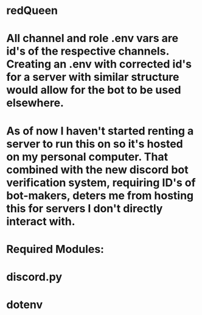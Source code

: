 # redQueen
# All channel and role .env vars are id's of the respective channels. Creating an .env with corrected id's for a server with similar structure would allow for the bot to be used elsewhere.
# As of now I haven't started renting a server to run this on so it's hosted on my personal computer. That combined with the new discord bot verification system, requiring ID's of bot-makers, deters me from hosting this for servers I don't directly interact with.

# Required Modules:
# discord.py
# dotenv
